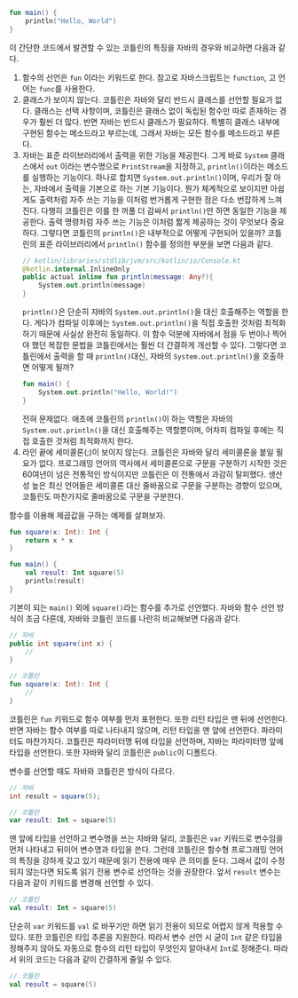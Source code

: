 ```kotlin
fun main() {
	println("Hello, World")
}
```

이 간단한 코드에서 발견할 수 있는 코틀린의 특징을 자바의 경우와 비교하면 다음과 같다.

1. 함수의 선언은 `fun` 이라는 키워드로 한다. 참고로 자바스크립트는 `function`, 고 언어는 `func`를 사용한다.
2. 클래스가 보이지 않는다. 코틀린은 자바와 달리 반드시 클래스를 선언할 필요가 없다. 클래스는 선택 사항이며, 코틀린은 클래스 없이 독립된 함수만 따로 존재하는 경우가 훨씬 더 많다. 반면 자바는 반드시 클래스가 필요하다. 특별히 클래스 내부에 구현된 함수는 메소드라고 부르는데, 그래서 자바는 모든 함수를 메소드라고 부른다.
3. 자바는 표준 라이브러리에서 출력을 위한 기능을 제공한다. 그게 바로 `System` 클래스에서 `out` 이라는 변수명으로 `PrintStream`을 지정하고, `println()`이라는 메소드를 실행하는 기능이다. 하나로 합치면 `System.out.println()`이며, 우리가 잘 아는, 자바에서 출력을 기본으로 하는 기본 기능이다. 뭔가 체계적으로 보이지만 아쉽게도 출력처럼 자주 쓰는 기능을 이처럼 번거롭게 구현한 점은 다소 번잡하게 느껴진다. 다행히 코틀린은 이를 한 꺼풀 더 감싸서 `println()`만 하면 동일한 기능을 제공한다. 출력 명령처럼 자주 쓰는 기능은 이처럼 짧게 제공하는 것이 무엇보다 중요하다.
	그렇다면 코틀린의 `println()`은 내부적으로 어떻게 구현되어 있을까? 코틀린의 표준 라이브러리에서 `println()` 함수를 정의한 부분을 보면 다음과 같다.
	```kotlin
	// kotlin/libraries/stdlib/jvm/src/kotlin/io/Console.kt
	@kotlin.internal.InlineOnly
	public actual inline fun println(message: Any?){
		System.out.println(message)
	}
	```
	`println()`은 단순히 자바의 `System.out.println()`을 대신 호출해주는 역할을 한다. 게다가 컴파일 이후에는 `System.out.println()`을 직접 호출한 것처럼 최적화하기 때문에 사실상 완전히 동일하다. 이 함수 덕분에 자바에서 점을 두 번이나 찍어야 했던 복잡한 문법을 코틀린에서는 훨씬 더 간결하게 개선할 수 있다.
	그렇다면 코틀린에서 출력을 할 때 `println()`대신, 자바의  `System.out.println()`을 호출하면 어떻게 될까?
	```kotlin
	fun main() {
		System.out.println("Hello, World!")
	}
	```
	전혀 문제없다. 애초에 코틀린의 `println()`이 하는 역할은 자바의 `System.out.println()`을 대신 호출해주는 역할뿐이며, 어차피 컴파일 후에는 직접 호출한 것처럼 최적화까지 한다. 
4. 라인 끝에 세미콜론(;)이 보이지 않는다. 코틀린은 자바와 달리 세미콜론을 붙일 필요가 없다. 프로그래밍 언어의 역사에서 세미콜론으로 구문을 구분하기 시작한 것은 60여년이 넘은 전통적인 방식이지만 코틀린은 이 전통에서 과감히 탈피했다. 생산성 높은 최신 언어들은 세미콜론 대신 줄바꿈으로 구문을 구분하는 경향이 있으며, 코틀린도 마찬가지로 줄바꿈으로 구문을 구분한다.

함수를 이용해 제곱값을 구하는 예제를 살펴보자.

```kotlin
fun square(x: Int): Int {
	return x * x
}

fun main() {
	val result: Int square(5)
	println(result)
}
```

기본이 되는 `main()` 외에 `square()`라는 함수를 추가로 선언했다. 자바와 함수 선언 방식이 조금 다른데, 자바와 코틀린 코드를 나란히 비교해보면 다음과 같다.
```java
// 자바
public int square(int x) {
	//
}
```

```kotlin
// 코틀린
fun square(x: Int): Int {
	//
}
```

코틀린은 `fun` 키워드로 함수 여부를 먼저 표현한다. 또한 리턴 타입은 맨 뒤에 선언한다. 반면 자바는 함수 여부를 따로 나타내지 않으며, 리턴 타입을 맨 앞에 선언한다. 파라미터도 마찬가지다. 코틀린은 파라미터명 뒤에 타입을 선언하며, 자바는 파라미터명 앞에 타입을 선언한다. 또한 자바와 달리 코틀린은 `public`이 디폴트다. 

변수를 선언할 때도 자바와 코틀린은 방식이 다르다.
```java
// 자바
int result = square(5);
```

```kotlin
// 코틀린
var result: Int = square(5)
```
맨 앞에 타입을 선언하고 변수명을 쓰는 자바와 달리, 코틀린은 `var` 키워드로 변수임을 먼저 나타내고 뒤이어 변수명과 타입을 쓴다. 그런데 코틀린은 함수형 프로그래밍 언어의 특징을 강하게 갖고 있기 때문에 읽기 전용에 매우 큰 의미를 둔다. 그래서 값이 수정되지 않는다면 되도록 읽기 전용 변수로 선언하는 것을 권장한다. 앞서 `result` 변수는 다음과 같이 키워드를 변경해 선언할 수 있다.

```kotlin
// 코틀린
val result: Int = square(5)
```

단순히 `var` 키워드를 `val` 로 바꾸기만 하면 읽기 전용이 되므로 어렵지 않게 적용할 수 있다. 또한 코틀린은 타입 추론을 지원한다. 따라서 변수 선언 시 굳이 `Int` 같은 타입을 정해주지 않아도 자동으로 함수의 리턴 타입이 무엇인지 알아내서 `Int`로 정해준다. 따라서 위의 코드는 다음과 같이 간결하게 줄일 수 있다. 

```kotlin
// 코틀린
val result = square(5)
```